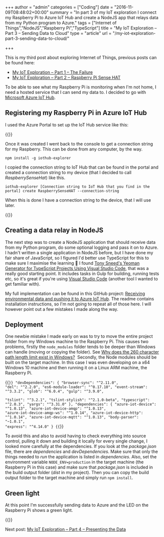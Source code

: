 +++
author = "admin"
categories = ["Coding"]
date = "2016-11-09T08:48:02+00:00"
summary = "In part 3 of my IoT exploration I connect my Raspberry Pi to Azure IoT Hub and create a NodeJS app that relays data from my Python program to Azure."
tags = ["Internet of Things","NodeJS","Raspberry Pi","TypeScript"]
title = "My IoT Exploration – Part 3 – Sending Data to Cloud"
type = "article"
url = "/my-iot-exploration-part-3-sending-data-to-cloud/"

+++

This is my third post about exploring Internet of Things, previous posts can be found here:

  * [My IoT Exploration – Part 1 – The Failure][1]
  * [My IoT Exploration – Part 2 – Raspberry Pi Sense HAT][2]

To be able to see what my Raspberry Pi is monitoring when I'm not home, I need a hosted service that I can send my data to. I decided to go with [Microsoft Azure IoT Hub][3].

## Registering my Raspberry Pi in Azure IoT Hub

I used the Azure Portal to set up the IoT Hub service like this:

{{<post-image image="Create_hub.png" alt="Registering Azure IoT Hub in Azure Portal" lightbox="true" />}}

Once it was created I went back to the console to get a connection string for my Raspberry. This can be done from any computer, by the way.

```
npm install -g iothub-explorer
```

I copied the connection string to IoT Hub that can be found in the portal and created a connection string to my device (that I decided to call _RaspberrySenseHat_) like this.


```
iothub-explorer [Connection string to IoT Hub that you find in the portal] create RaspberrySenseHAT --connection-string
```

When this is done I have a connection string to the device, that I will use later.

{{<post-image image="creating-raspberry-connectionstring-smudged_cut.png" alt="Creating Raspberry connection string" lightbox="true" />}}

## Creating a data relay in NodeJS

The next step was to create a NodeJS application that should receive data from my Python program, do some optional logging and pass it on to Azure. I hadn't written a single application in NodeJS before, but I have done my fair share of JavaScript, so I figured I'd better use TypeScript for this to make sure I maximise the learning 🙂 I found [Tony Sneed's Yeoman Generator for TypeScript Projects Using Visual Studio Code][5], that was a really good starting point. It includes tasks in Gulp for building, running tests etc, so it's great if you're using [Visual Studio Code][6] (another tool I wanted to get familiar with).

My full implementation can be found in this GitHub project: [Receiving environmental data and pushing it to Azure IoT Hub][7]. The readme contains installation instructions, so I'm not going to repeat all of those here. I will however point out a few mistakes I made along the way.

## Deployment

One newbie mistake I made early on was to try to move the entire project folder from my Windows machine to the Raspberry Pi. This causes two problems, firstly the `node_modules` folder tends to be deeper than Windows can handle (moving or copying the folder). See [Why does the 260 character path length limit exist in Windows?][8]  Secondly, the Node modules should be built on the target machine. In this case I was even developing on a x64 Windows 10 machine and then running it on a Linux ARM machine, the Raspberry Pi.

{{<code json>}}
"devDependencies": {
  "browser-sync": "^2.11.0",
  "del": "^2.2.0",
  "es6-module-loader": "^0.17.10",
  "event-stream": "^3.3.2",
  "glob": "^6.0.4",
  "gulp": "^3.9.0",  
  "tslint": "^3.2.1",
  "tslint-stylish": "^2.1.0-beta",
  "typescript": "^2.0.3",
  "yargs": "^3.31.0"
},
"dependencies": {
  "azure-iot-device": "^1.0.13",
  "azure-iot-device-amqp": "^1.0.13",
  "azure-iot-device-amqp-ws": "^1.0.14",
  "azure-iot-device-http": "^1.0.14",
  "azure-iot-device-mqtt": "^1.0.13",
  "body-parser": "~1.0.1",
  "express": "^4.14.0"
}
{{</code>}}

To avoid this and also to avoid having to check everything into source control, pulling it down and building it locally for every single change, I looked more carefully at the dependencies. If you look at the _package.json_ file, there are _dependencies_ and _devDependencies_. Make sure that only the things needed to _run_ the application is listed in _dependencies_. Also, set the environment variable `NODE_ENV=production` in the target machine (the Raspberry Pi in this case) and make sure that _package.json_ is included in the build output folder (_dist_ in my project). Then you can copy the build output folder to the target machine and simply run `npm install`.

## Green light

At this point I'm successfully sending data to Azure and the LED on the Raspberry Pi shows a green light.

{{<post-image image="Sense-hat-ok.jpg" />}}

Next post: [My IoT Exploration – Part 4 – Presenting the Data][9]

 [1]: /my-iot-exploration-part-1-the-failure/
 [2]: /my-iot-exploration-part-2-raspberry-pi-sense-hat/
 [3]: https://azure.microsoft.com/en-gb/services/iot-hub/
 [5]: https://github.com/tonysneed/generator-tonysneed-vscode-typescript
 [6]: https://code.visualstudio.com
 [7]: https://github.com/henriksommerfeld/node-to-iot-hub#recieving-environmental-data-and-pushing-it-to-azure-iot-hub
 [8]: https://stackoverflow.com/questions/1880321/why-does-the-260-character-path-length-limit-exist-in-windows
 [9]: /my-iot-exploration-part-4-presenting-the-data/